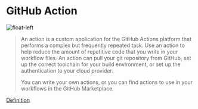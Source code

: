 <!-- .slide: -->

# GitHub Action

![float-left](./assets/images/github-action.png)

>An action is a custom application for the GitHub Actions platform that performs a complex but frequently repeated task. Use an action to help reduce the amount of repetitive code that you write in your workflow files. An action can pull your git repository from GitHub, set up the correct toolchain for your build environment, or set up the authentication to your cloud provider.
>
>You can write your own actions, or you can find actions to use in your workflows in the GitHub Marketplace.

[Definition](https://docs.github.com/en/actions/learn-github-actions/understanding-github-actions#actions)
<!-- .element: class="credits" -->
